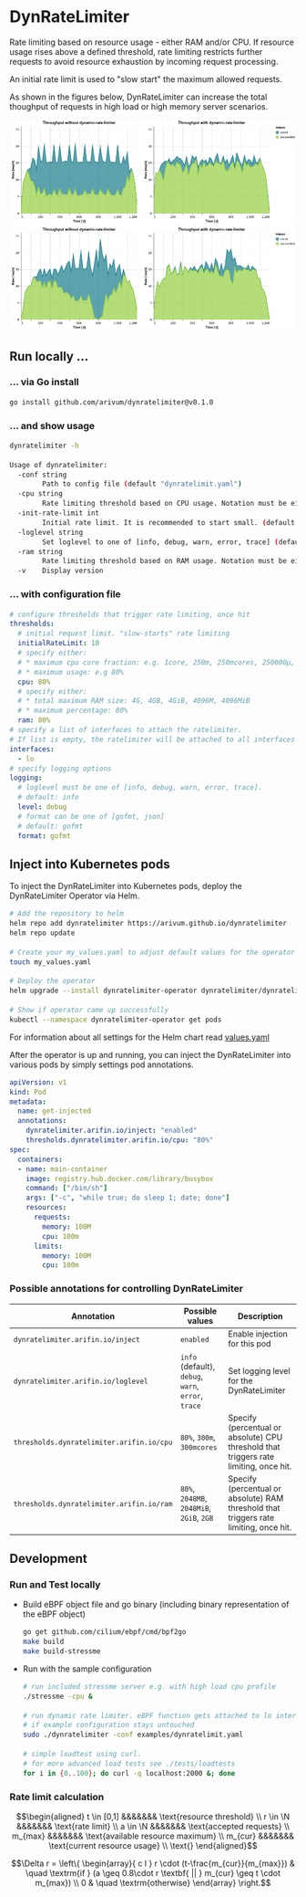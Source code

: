 # DynRateLimiter

Rate limiting based on resource usage - either RAM and/or CPU. If resource usage rises above a defined threshold, rate limiting restricts further requests to avoid resource exhaustion by incoming request processing.

An initial rate limit is used to "slow start" the maximum allowed requests.

As shown in the figures below, DynRateLimiter can increase the total thoughput of requests in high load or high memory server scenarios.

![](tests/loadtest/base.png)
![](tests/loadtest/spike.png)

## Run locally ...

### ... via Go install
```bash
go install github.com/arivum/dynratelimiter@v0.1.0
```

### ... and show usage
```bash
dynratelimiter -h

Usage of dynratelimiter:
  -conf string
        Path to config file (default "dynratelimit.yaml")
  -cpu string
        Rate limiting threshold based on CPU usage. Notation must be either e.g. 80%% or 300ms
  -init-rate-limit int
        Initial rate limit. It is recommended to start small. (default 10)
  -loglevel string
        Set loglevel to one of [info, debug, warn, error, trace] (default "info")
  -ram string
        Rate limiting threshold based on RAM usage. Notation must be either e.g. 80%%, 2048MiB, 2048MB, 2GiB or 2GB
  -v    Display version
```

### ... with configuration file
```yaml
# configure thresholds that trigger rate limiting, once hit
thresholds:
  # initial request limit. "slow-starts" rate limiting
  initialRateLimit: 10
  # specify either:
  # * maximum cpu core fraction: e.g. 1core, 250m, 250mcores, 250000µ, 250000µcores
  # * maximum usage: e.g 80%
  cpu: 80%
  # specify either:
  # * total maximum RAM size: 4G, 4GB, 4GiB, 4096M, 4096MiB
  # * maximum percentage: 80%
  ram: 80%
# specify a list of interfaces to attach the ratelimiter.
# If list is empty, the ratelimiter will be attached to all interfaces in the current netns
interfaces:
  - lo
# specify logging options
logging:
  # loglevel must be one of [info, debug, warn, error, trace].
  # default: info
  level: debug
  # format can be one of [gofmt, json]
  # default: gofmt
  format: gofmt
```

## Inject into Kubernetes pods

To inject the DynRateLimiter into Kubernetes pods, deploy the DynRateLimiter Operator via Helm.

```bash
# Add the repository to helm
helm repo add dynratelimiter https://arivum.github.io/dynratelimiter
helm repo update

# Create your my_values.yaml to adjust default values for the operator
touch my_values.yaml

# Deploy the operator
helm upgrade --install dynratelimiter-operator dynratelimiter/dynratelimit-operator

# Show if operator came up successfully
kubectl --namespace dynratelimiter-operator get pods
```

For information about all settings for the Helm chart read [values.yaml](./build/helm/dynratelimiter-operator/values.yaml)

After the operator is up and running, you can inject the DynRateLimiter into various pods by simply settings pod annotations.

```yaml
apiVersion: v1
kind: Pod
metadata:
  name: get-injected
  annotations: 
    dynratelimiter.arifin.io/inject: "enabled"
    thresholds.dynratelimiter.arifin.io/cpu: "80%"
spec:
  containers:
  - name: main-container
    image: registry.hub.docker.com/library/busybox
    command: ["/bin/sh"]
    args: ["-c", "while true; do sleep 1; date; done"]
    resources:
      requests:
        memory: 100M
        cpu: 100m
      limits:
        memory: 100M
        cpu: 100m
```

### Possible annotations for controlling DynRateLimiter

| Annotation | Possible values |Description |
| ---------- | --------------- | ---------- |
| `dynratelimiter.arifin.io/inject` | `enabled` | Enable injection for this pod |
| `dynratelimiter.arifin.io/loglevel` | `info` (default), `debug`, `warn`, `error`, `trace` | Set logging level for the DynRateLimiter |
| `thresholds.dynratelimiter.arifin.io/cpu` | `80%`, `300m`, `300mcores` | Specify (percentual or absolute) CPU threshold that triggers rate limiting, once hit. |
| `thresholds.dynratelimiter.arifin.io/ram` | `80%`, `2048MB`, `2048MiB`, `2GiB`, `2GB` | Specify (percentual or absolute) RAM threshold that triggers rate limiting, once hit. |

## Development
### Run and Test locally

* Build eBPF object file and go binary (including binary representation of the eBPF object)
  ```bash
  go get github.com/cilium/ebpf/cmd/bpf2go
  make build
  make build-stressme
  ```
* Run with the sample configuration
  ```bash
  # run included stressme server e.g. with high load cpu profile
  ./stressme -cpu &

  # run dynamic rate limiter. eBPF function gets attached to lo interface
  # if example configuration stays untouched
  sudo ./dynratelimiter -conf examples/dynratelimit.yaml
  
  # simple loadtest using curl.
  # for more advanced load tests see ./tests/loadtests
  for i in {0..100}; do curl -q localhost:2000 &; done
  ```

### Rate limit calculation
```math
\begin{aligned}
t \in [0,1]     &&&&&&&   \text{resource threshold} \\
r \in \N        &&&&&&&   \text{rate limit} \\
a \in \N        &&&&&&&   \text{accepted requests} \\
m_{max}         &&&&&&&   \text{available resource maximum} \\
m_{cur}         &&&&&&&   \text{current resource usage} \\
\text{}
\end{aligned}
```
```math
\Delta r = \left\{
  \begin{array}{ c l }
    r \cdot (t-\frac{m_{cur}}{m_{max}}) & \quad \textrm{if } (a \geq 0.8\cdot r \textbf{ || } m_{cur} \geq t \cdot  m_{max}) \\
    0                 & \quad \textrm{otherwise}
  \end{array}
\right.
```

